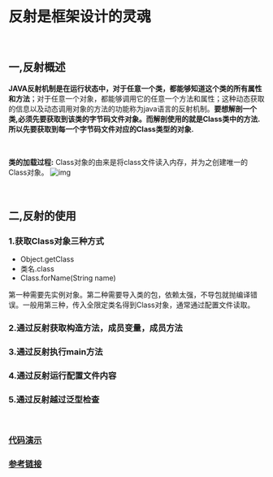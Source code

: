 # 反射是框架设计的灵魂

&nbsp;

## 一,反射概述

**JAVA反射机制是在运行状态中，对于任意一个类，都能够知道这个类的所有属性和方法**；对于任意一个对象，都能够调用它的任意一个方法和属性；这种动态获取的信息以及动态调用对象的方法的功能称为java语言的反射机制。**要想解剖一个类,必须先要获取到该类的字节码文件对象。而解剖使用的就是Class类中的方法.所以先要获取到每一个字节码文件对应的Class类型的对象.**

&nbsp;

**类的加载过程:** Class对象的由来是将class文件读入内存，并为之创建唯一的Class对象。 ![img](https://img-blog.csdn.net/20170513133210763) 

&nbsp;

## 二,反射的使用

### 1.获取Class对象三种方式

* Object.getClass
* 类名.class   
* Class.forName(String name)   

第一种需要先实例对象。第二种需要导入类的包，依赖太强，不导包就抛编译错误。一般用第三种，传入全限定类名得到Class对象，通常通过配置文件读取。

### 2.通过反射获取构造方法，成员变量，成员方法

### 3.通过反射执行main方法

### 4.通过反射运行配置文件内容

### 5.通过反射越过泛型检查

&nbsp;

### [代码演示](https://github.com/fatiaoyezi/Java-example/tree/master/reflect/src )

### [参考链接](https://blog.csdn.net/sinat_38259539/article/details/71799078 )



